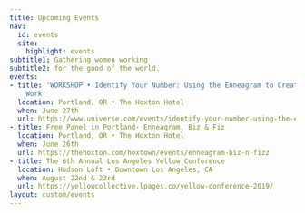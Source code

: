 ```yaml
---
title: Upcoming Events
nav:
  id: events
  site:
    highlight: events
subtitle1: Gathering women working
subtitle2: for the good of the world.
events:
- title: 'WORKSHOP • Identify Your Number: Using the Enneagram to Create Meaningful
    Work'
  location: Portland, OR • The Hoxton Hotel
  when: June 27th
  url: https://www.universe.com/events/identify-your-number-using-the-enneagram-to-create-meaningful-work-tickets-portland-19PH3F
- title: Free Panel in Portland- Enneagram, Biz & Fiz
  location: Portland, OR • The Hoxton Hotel
  when: June 26th
  url: https://thehoxton.com/hoxtown/events/enneagram-biz-n-fizz
- title: The 6th Annual Los Angeles Yellow Conference
  location: Hudson Loft • Downtown Los Angeles, CA
  when: August 22nd & 23rd
  url: https://yellowcollective.lpages.co/yellow-conference-2019/
layout: custom/events
---
```



